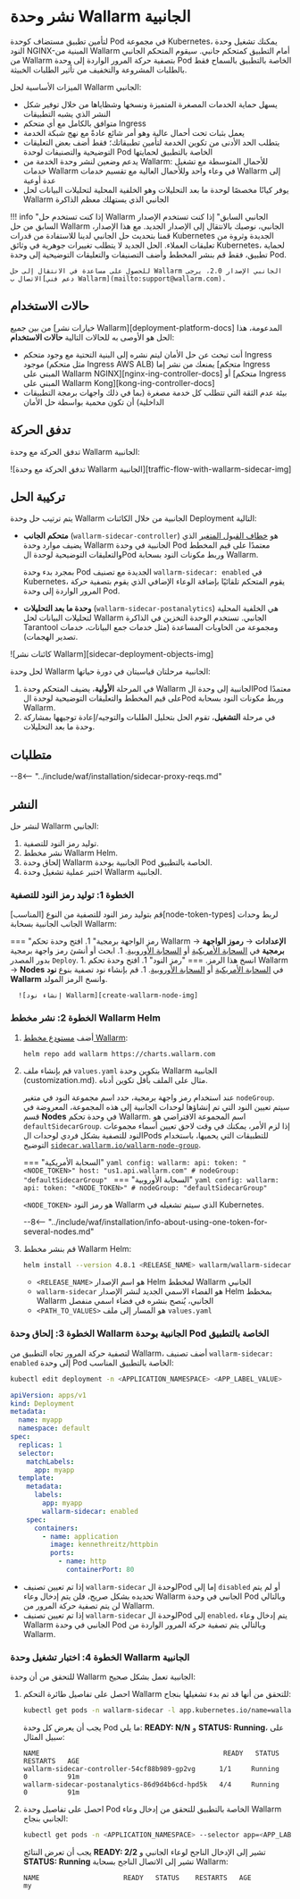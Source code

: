 # نشر وحدة Wallarm الجانبية

لتأمين تطبيق مستضاف كوحدة Pod في مجموعة Kubernetes، يمكنك تشغيل وحدة النود NGINX-المبنية من Wallarm أمام التطبيق كمتحكم جانبي. سيقوم المتحكم الجانبي من Wallarm بتصفية حركة المرور الواردة إلى وحدة Pod الخاصة بالتطبيق بالسماح فقط بالطلبات المشروعة والتخفيف من تأثير الطلبات الخبيثة.

الميزات الأساسية لحل Wallarm الجانبي:

* يسهل حماية الخدمات المصغرة المتميزة ونسخها وشظاياها من خلال توفير شكل النشر الذي يشبه التطبيقات
* متوافق بالكامل مع أي متحكم Ingress
* يعمل بثبات تحت أحمال عالية وهو أمر شائع عادةً مع نهج شبكة الخدمة
* يتطلب الحد الأدنى من تكوين الخدمة لتأمين تطبيقاتك؛ فقط أضف بعض التعليقات التوضيحية والتصنيفات لوحدة Pod الخاصة بالتطبيق لحمايتها
* يدعم وضعين لنشر وحدة الخدمة من Wallarm: للأحمال المتوسطة مع تشغيل خدمات Wallarm في وعاء واحد وللأحمال العالية مع تقسيم خدمات Wallarm إلى عدة أوعية
* يوفر كيانًا مخصصًا لوحدة ما بعد التحليلات وهو الخلفية المحلية لتحليلات البيانات لحل Wallarm الجانبي الذي يستهلك معظم الذاكرة

!!! info "إذا كنت تستخدم حل Wallarm الجانبي السابق"
    إذا كنت تستخدم الإصدار السابق من حل Wallarm الجانبي، نوصيك بالانتقال إلى الإصدار الجديد. مع هذا الإصدار، قمنا بتحديث حل الجانبي لدينا للاستفادة من قدرات Kubernetes الجديدة وثروة من تعليقات العملاء. الحل الجديد لا يتطلب تغييرات جوهرية في وثائق Kubernetes، لحماية تطبيق، فقط قم بنشر المخطط وأضف التصنيفات والتعليقات التوضيحية إلى وحدة Pod.

    للحصول على مساعدة في الانتقال إلى حل Wallarm الجانبي الإصدار 2.0، يرجى الاتصال ب[دعم فني Wallarm](mailto:support@wallarm.com).

## حالات الاستخدام

من بين جميع [خيارات نشر Wallarm][deployment-platform-docs] المدعومة، هذا الحل هو الأوصى به للحالات التالية **حالات الاستخدام**:

* أنت تبحث عن حل الأمان ليتم نشره إلى البنية التحتية مع وجود متحكم Ingress موجود (مثل متحكم Ingress AWS ALB) يمنعك من نشر إما [متحكم Ingress المبني على Wallarm NGINX][nginx-ing-controller-docs] أو [متحكم Ingress المبني على Wallarm Kong][kong-ing-controller-docs]
* بيئة عدم الثقة التي تتطلب كل خدمة مصغرة (بما في ذلك واجهات برمجة التطبيقات الداخلية) أن تكون محمية بواسطة حل الأمان

## تدفق الحركة

تدفق الحركة مع وحدة Wallarm الجانبية:

![تدفق الحركة مع وحدة Wallarm الجانبية][traffic-flow-with-wallarm-sidecar-img]

## تركيبة الحل

يتم ترتيب حل وحدة Wallarm الجانبية من خلال الكائنات Deployment التالية:

* **متحكم الجانب** (`wallarm-sidecar-controller`) هو [خطاف القبول المتغير](https://kubernetes.io/docs/reference/access-authn-authz/extensible-admission-controllers/#admission-webhooks) الذي يضيف موارد وحدة Wallarm الجانبية في وحدة Pod معتمدًا على قيم المخطط والتعليقات التوضيحية لوحدة الPod وربط مكونات النود بسحابة Wallarm.

    بمجرد بدء وحدة Pod الجديدة مع تصنيف `wallarm-sidecar: enabled` في Kubernetes، يقوم المتحكم تلقائيًا بإضافة الوعاء الإضافي الذي يقوم بتصفية حركة المرور الواردة إلى وحدة Pod.
* **وحدة ما بعد التحليلات** (`wallarm-sidecar-postanalytics`) هي الخلفية المحلية لتحليلات البيانات لحل Wallarm الجانبي. تستخدم الوحدة التخزين في الذاكرة Tarantool ومجموعة من الحاويات المساعدة (مثل خدمات جمع البيانات، خدمات تصدير الهجمات).

![كائنات نشر Wallarm][sidecar-deployment-objects-img]

لحل وحدة Wallarm الجانبية مرحلتان قياسيتان في دورة حياتها:

1. في المرحلة **الأولية**، يضيف المتحكم وحدة Wallarm الجانبية إلى وحدة الPod معتمدًا على قيم المخطط والتعليقات التوضيحية لوحدة الPod وربط مكونات النود بسحابة Wallarm.
1. في مرحلة **التشغيل**، تقوم الحل بتحليل الطلبات والتوجيه/إعادة توجيهها بمشاركة وحدة ما بعد التحليلات.

## متطلبات

--8<-- "../include/waf/installation/sidecar-proxy-reqs.md"

## النشر

لنشر حل Wallarm الجانبي:

1. توليد رمز النود للتصفية.
1. نشر مخطط Wallarm Helm.
1. إلحاق وحدة Wallarm الجانبية بوحدة Pod الخاصة بالتطبيق.
1. اختبر عملية تشغيل وحدة Wallarm الجانبية.

### الخطوة 1: توليد رمز النود للتصفية

قم بتوليد رمز النود للتصفية من النوع [المناسب][node-token-types] لربط وحدات الجانب الجانبية بسحابة Wallarm:

=== "رمز الواجهة برمجية"
    1. افتح وحدة تحكم Wallarm → **الإعدادات** → **رموز الواجهة برمجية** في [السحابة الأمريكية](https://us1.my.wallarm.com/settings/api-tokens) أو [السحابة الأوروبية](https://my.wallarm.com/settings/api-tokens).
    1. ابحث أو أنشئ رمز واجهة برمجية بدور المصدر `Deploy`.
    1. انسخ هذا الرمز.
=== "رمز النود"
    1. افتح وحدة تحكم Wallarm → **Nodes** في [السحابة الأمريكية](https://us1.my.wallarm.com/nodes) أو [السحابة الأوروبية](https://my.wallarm.com/nodes).
    1. قم بإنشاء نود تصفية بنوع **نود Wallarm** وانسخ الرمز المولد.
        
      ![إنشاء نود Wallarm][create-wallarm-node-img]

### الخطوة 2: نشر مخطط Wallarm Helm

1. أضف [مستودع مخطط Wallarm](https://charts.wallarm.com/):
    ```
    helm repo add wallarm https://charts.wallarm.com
    ```
1. قم بإنشاء ملف `values.yaml` بتكوين وحدة Wallarm الجانبية (customization.md). مثال على الملف بأقل تكوين أدناه.

    عند استخدام رمز واجهة برمجية، حدد اسم مجموعة النود في متغير `nodeGroup`. سيتم تعيين النود التي تم إنشاؤها لوحدات الجانبية إلى هذه المجموعة، المعروضة في قسم **Nodes** في وحدة تحكم Wallarm. اسم المجموعة الافتراضي هو `defaultSidecarGroup`. إذا لزم الأمر، يمكنك في وقت لاحق تعيين أسماء مجموعات النود للتصفية بشكل فردي لوحدات الPods للتطبيقات التي يحميها، باستخدام التوضيح [`sidecar.wallarm.io/wallarm-node-group`](pod-annotations.md#wallarm-node-group).

    === "السحابة الأمريكية"
        ```yaml
        config:
          wallarm:
            api:
              token: "<NODE_TOKEN>"
              host: "us1.api.wallarm.com"
              # nodeGroup: "defaultSidecarGroup"
        ```
    === "السحابة الأوروبية"
        ```yaml
        config:
          wallarm:
            api:
              token: "<NODE_TOKEN>"
              # nodeGroup: "defaultSidecarGroup"
        ```    
    
    `<NODE_TOKEN>` هو رمز النود Wallarm الذي سيتم تشغيله في Kubernetes.

    --8<-- "../include/waf/installation/info-about-using-one-token-for-several-nodes.md"
1. قم بنشر مخطط Wallarm Helm:

    ``` bash
    helm install --version 4.8.1 <RELEASE_NAME> wallarm/wallarm-sidecar --wait -n wallarm-sidecar --create-namespace -f <PATH_TO_VALUES>
    ```

    * `<RELEASE_NAME>` هو اسم الإصدار Helm لمخطط Wallarm الجانبي
    * `wallarm-sidecar` هو الفضاء الاسمي الجديد لنشر الإصدار Helm بمخطط Wallarm الجانبي، يُنصح بنشره في فضاء اسمي منفصل
    * `<PATH_TO_VALUES>` هو المسار إلى ملف `values.yaml`

### الخطوة 3: إلحاق وحدة Wallarm الجانبية بوحدة Pod الخاصة بالتطبيق

لتصفية حركة المرور تجاه التطبيق من Wallarm، أضف تصنيف `wallarm-sidecar: enabled` إلى وحدة Pod الخاصة بالتطبيق المناسب:

```bash
kubectl edit deployment -n <APPLICATION_NAMESPACE> <APP_LABEL_VALUE>
```

```yaml hl_lines="15"
apiVersion: apps/v1
kind: Deployment
metadata:
  name: myapp
  namespace: default
spec:
  replicas: 1
  selector:
    matchLabels:
      app: myapp
  template:
    metadata:
      labels:
        app: myapp
        wallarm-sidecar: enabled
    spec:
      containers:
        - name: application
          image: kennethreitz/httpbin
          ports:
            - name: http
              containerPort: 80
```

* إذا تم تعيين تصنيف `wallarm-sidecar` لوحدة الPod إما إلى `disabled` أو لم يتم تحديده بشكل صريح، فلن يتم إدخال وعاء Wallarm الجانبي في وحدة Pod وبالتالي لن يتم تصفية حركة المرور من Wallarm.
* إذا تم تعيين تصنيف `wallarm-sidecar` لوحدة الPod إلى `enabled`، يتم إدخال وعاء Wallarm الجانبي في وحدة Pod وبالتالي يتم تصفية حركة المرور الواردة من Wallarm.

### الخطوة 4: اختبار تشغيل وحدة Wallarm الجانبية

للتحقق من أن وحدة Wallarm الجانبية تعمل بشكل صحيح:

1. احصل على تفاصيل طائرة التحكم Wallarm للتحقق من أنها قد تم بدء تشغيلها بنجاح:

    ```bash
    kubectl get pods -n wallarm-sidecar -l app.kubernetes.io/name=wallarm-sidecar
    ```

    يجب أن يعرض كل وحدة Pod ما يلي: **READY: N/N** و **STATUS: Running**، على سبيل المثال:

    ```
    NAME                                              READY   STATUS    RESTARTS   AGE
    wallarm-sidecar-controller-54cf88b989-gp2vg      1/1     Running   0          91m
    wallarm-sidecar-postanalytics-86d9d4b6cd-hpd5k   4/4     Running   0          91m
    ```
1. احصل على تفاصيل وحدة Pod الخاصة بالتطبيق للتحقق من إدخال وعاء Wallarm الجانبي بنجاح:

    ```bash
    kubectl get pods -n <APPLICATION_NAMESPACE> --selector app=<APP_LABEL_VALUE>
    ```

    يجب أن تعرض النتائج **READY: 2/2** تشير إلى الإدخال الناجح لوعاء الجانبي و **STATUS: Running** تشير إلى الاتصال الناجح بسحابة Wallarm:

    ```
    NAME                     READY   STATUS    RESTARTS   AGE
    my